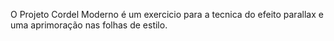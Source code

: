 O Projeto Cordel Moderno é um exercicio para a tecnica do efeito parallax e uma aprimoração nas folhas de estilo.

